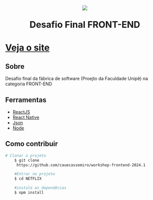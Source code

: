 <h1 align="center">
    <img src="https://logopng.com.br/logos/netflix-94.png" />
    <p> Desafio Final FRONT-END </p>
</h1>

<h1 aling="center"><a href="https://workshop-frontend-2024-1-ten.vercel.app">Veja o site</a></h1>

## Sobre

Desafio final da fábrica de software (Proejto da Faculdade Unipê) na categoria FRONT-END 

## Ferramentas 

- [ReactJS](https://reactjs.org/)
- [React Native](https://reactnative.dev/)
- [Json](https://jsonviewer.stack.hu)
- [Node](https://nodejs.org/en)

## Como contribuir

```bash
# Clonar o projeto
    $ git clone
     https://github.com/cauecassemiro/workshop-frontend-2024.1 
````

```bash 
    #Entrar no projeto
    $ cd NETFLIX
```

```bash
    #instale as dependêcias 
    $ npm install
```



